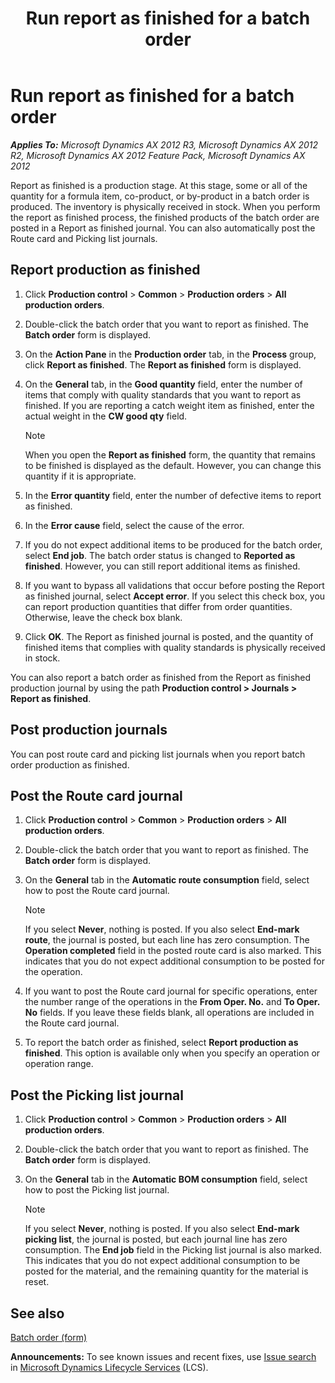 ﻿---
title: Run report as finished for a batch order
TOCTitle: Run report as finished for a batch order
ms:assetid: f3425a99-9517-41c0-85f7-5ce94d0cb0ff
ms:mtpsurl: https://technet.microsoft.com/en-us/library/Hh328613(v=AX.60)
ms:contentKeyID: 36688045
ms.date: 05/02/2014
mtps_version: v=AX.60
f1_keywords:
- report batch order as finished
- run report as finished for batch order
---

# Run report as finished for a batch order 


_**Applies To:** Microsoft Dynamics AX 2012 R3, Microsoft Dynamics AX 2012 R2, Microsoft Dynamics AX 2012 Feature Pack, Microsoft Dynamics AX 2012_

Report as finished is a production stage. At this stage, some or all of the quantity for a formula item, co-product, or by-product in a batch order is produced. The inventory is physically received in stock. When you perform the report as finished process, the finished products of the batch order are posted in a Report as finished journal. You can also automatically post the Route card and Picking list journals.

## Report production as finished

1.  Click **Production control** \> **Common** \> **Production orders** \> **All production orders**.

2.  Double-click the batch order that you want to report as finished. The **Batch order** form is displayed.

3.  On the **Action Pane** in the **Production order** tab, in the **Process** group, click **Report as finished**. The **Report as finished** form is displayed.

4.  On the **General** tab, in the **Good quantity** field, enter the number of items that comply with quality standards that you want to report as finished. If you are reporting a catch weight item as finished, enter the actual weight in the **CW good qty** field.
    

    > [!NOTE]
    > <P>When you open the <STRONG>Report as finished</STRONG> form, the quantity that remains to be finished is displayed as the default. However, you can change this quantity if it is appropriate.</P>



5.  In the **Error quantity** field, enter the number of defective items to report as finished.

6.  In the **Error cause** field, select the cause of the error.

7.  If you do not expect additional items to be produced for the batch order, select **End job**. The batch order status is changed to **Reported as finished**. However, you can still report additional items as finished.

8.  If you want to bypass all validations that occur before posting the Report as finished journal, select **Accept error**. If you select this check box, you can report production quantities that differ from order quantities. Otherwise, leave the check box blank.

9.  Click **OK**. The Report as finished journal is posted, and the quantity of finished items that complies with quality standards is physically received in stock.

You can also report a batch order as finished from the Report as finished production journal by using the path **Production control \> Journals \> Report as finished**.

## Post production journals

You can post route card and picking list journals when you report batch order production as finished.

## Post the Route card journal

1.  Click **Production control** \> **Common** \> **Production orders** \> **All production orders**.

2.  Double-click the batch order that you want to report as finished. The **Batch order** form is displayed.

3.  On the **General** tab in the **Automatic route consumption** field, select how to post the Route card journal.
    

    > [!NOTE]
    > <P>If you select <STRONG>Never</STRONG>, nothing is posted. If you also select <STRONG>End-mark route</STRONG>, the journal is posted, but each line has zero consumption. The <STRONG>Operation completed</STRONG> field in the posted route card is also marked. This indicates that you do not expect additional consumption to be posted for the operation.</P>



4.  If you want to post the Route card journal for specific operations, enter the number range of the operations in the **From Oper. No.** and **To Oper. No** fields. If you leave these fields blank, all operations are included in the Route card journal.

5.  To report the batch order as finished, select **Report production as finished**. This option is available only when you specify an operation or operation range.

## Post the Picking list journal

1.  Click **Production control** \> **Common** \> **Production orders** \> **All production orders**.

2.  Double-click the batch order that you want to report as finished. The **Batch order** form is displayed.

3.  On the **General** tab in the **Automatic BOM consumption** field, select how to post the Picking list journal.
    

    > [!NOTE]
    > <P>If you select <STRONG>Never</STRONG>, nothing is posted. If you also select <STRONG>End-mark picking list</STRONG>, the journal is posted, but each journal line has zero consumption. The <STRONG>End job</STRONG> field in the Picking list journal is also marked. This indicates that you do not expect additional consumption to be posted for the material, and the remaining quantity for the material is reset.</P>



## See also

[Batch order (form)](https://technet.microsoft.com/en-us/library/hh352323\(v=ax.60\))

  
**Announcements:** To see known issues and recent fixes, use [Issue search](http://go.microsoft.com/fwlink/?linkid=389258) in [Microsoft Dynamics Lifecycle Services](http://go.microsoft.com/fwlink/?linkid=306505) (LCS).

